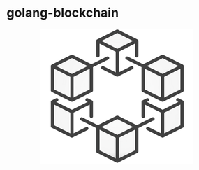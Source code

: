 # golang-blockchain
<p align="center">
    <img src="img/blockchain-logo.png" width="350" title="logo">
</p>
